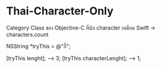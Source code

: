 # Thai-Character-Only
Category Class ของ Objective-C ที่นับ character เหมือน Swift -> characters.count

NSString *tryThis = @"กี้";

[tryThis lenght];           --> 3;
[tryThis characterLenght];  --> 1;
